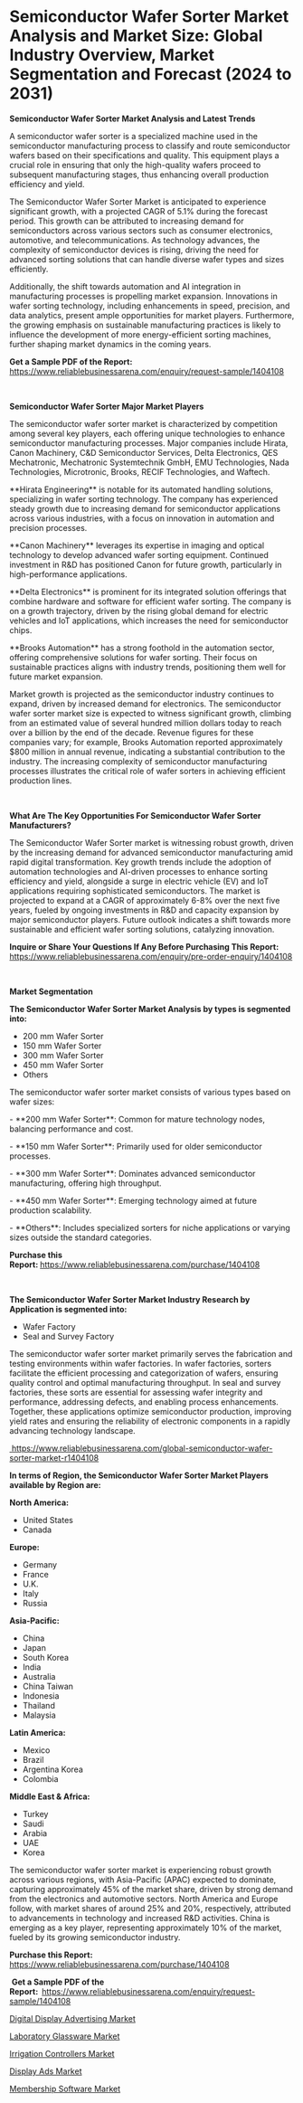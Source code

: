 <p><h1>Semiconductor Wafer Sorter Market Analysis and Market Size: Global Industry Overview, Market Segmentation and Forecast (2024 to 2031)</h1></p><p><strong>Semiconductor Wafer Sorter Market Analysis and Latest Trends</strong></p>
<p><p>A semiconductor wafer sorter is a specialized machine used in the semiconductor manufacturing process to classify and route semiconductor wafers based on their specifications and quality. This equipment plays a crucial role in ensuring that only the high-quality wafers proceed to subsequent manufacturing stages, thus enhancing overall production efficiency and yield.</p><p>The Semiconductor Wafer Sorter Market is anticipated to experience significant growth, with a projected CAGR of 5.1% during the forecast period. This growth can be attributed to increasing demand for semiconductors across various sectors such as consumer electronics, automotive, and telecommunications. As technology advances, the complexity of semiconductor devices is rising, driving the need for advanced sorting solutions that can handle diverse wafer types and sizes efficiently.</p><p>Additionally, the shift towards automation and AI integration in manufacturing processes is propelling market expansion. Innovations in wafer sorting technology, including enhancements in speed, precision, and data analytics, present ample opportunities for market players. Furthermore, the growing emphasis on sustainable manufacturing practices is likely to influence the development of more energy-efficient sorting machines, further shaping market dynamics in the coming years.</p></p>
<p><strong>Get a Sample PDF of the Report:&nbsp;</strong> <a href="https://www.reliablebusinessarena.com/enquiry/request-sample/1404108?utm_campaign=1282&utm_medium=2&utm_source=Github&utm_content=ia&utm_term=23102024&utm_id=semiconductor-wafer-sorter">https://www.reliablebusinessarena.com/enquiry/request-sample/1404108</a></p>
<p>&nbsp;</p>
<p><strong>Semiconductor Wafer Sorter Major Market Players</strong></p>
<p><p>The semiconductor wafer sorter market is characterized by competition among several key players, each offering unique technologies to enhance semiconductor manufacturing processes. Major companies include Hirata, Canon Machinery, C&D Semiconductor Services, Delta Electronics, QES Mechatronic, Mechatronic Systemtechnik GmbH, EMU Technologies, Nada Technologies, Microtronic, Brooks, RECIF Technologies, and Waftech.</p><p>**Hirata Engineering** is notable for its automated handling solutions, specializing in wafer sorting technology. The company has experienced steady growth due to increasing demand for semiconductor applications across various industries, with a focus on innovation in automation and precision processes.</p><p>**Canon Machinery** leverages its expertise in imaging and optical technology to develop advanced wafer sorting equipment. Continued investment in R&D has positioned Canon for future growth, particularly in high-performance applications.</p><p>**Delta Electronics** is prominent for its integrated solution offerings that combine hardware and software for efficient wafer sorting. The company is on a growth trajectory, driven by the rising global demand for electric vehicles and IoT applications, which increases the need for semiconductor chips.</p><p>**Brooks Automation** has a strong foothold in the automation sector, offering comprehensive solutions for wafer sorting. Their focus on sustainable practices aligns with industry trends, positioning them well for future market expansion.</p><p>Market growth is projected as the semiconductor industry continues to expand, driven by increased demand for electronics. The semiconductor wafer sorter market size is expected to witness significant growth, climbing from an estimated value of several hundred million dollars today to reach over a billion by the end of the decade. Revenue figures for these companies vary; for example, Brooks Automation reported approximately $800 million in annual revenue, indicating a substantial contribution to the industry. The increasing complexity of semiconductor manufacturing processes illustrates the critical role of wafer sorters in achieving efficient production lines.</p></p>
<p>&nbsp;</p>
<p><strong>What Are The Key Opportunities For Semiconductor Wafer Sorter Manufacturers?</strong></p>
<p><p>The Semiconductor Wafer Sorter market is witnessing robust growth, driven by the increasing demand for advanced semiconductor manufacturing amid rapid digital transformation. Key growth trends include the adoption of automation technologies and AI-driven processes to enhance sorting efficiency and yield, alongside a surge in electric vehicle (EV) and IoT applications requiring sophisticated semiconductors. The market is projected to expand at a CAGR of approximately 6-8% over the next five years, fueled by ongoing investments in R&D and capacity expansion by major semiconductor players. Future outlook indicates a shift towards more sustainable and efficient wafer sorting solutions, catalyzing innovation.</p></p>
<p><strong>Inquire or Share Your Questions If Any Before Purchasing This Report:</strong> <a href="https://www.reliablebusinessarena.com/enquiry/pre-order-enquiry/1404108?utm_campaign=1282&utm_medium=2&utm_source=Github&utm_content=ia&utm_term=23102024&utm_id=semiconductor-wafer-sorter">https://www.reliablebusinessarena.com/enquiry/pre-order-enquiry/1404108</a></p>
<p>&nbsp;</p>
<p><strong>Market Segmentation</strong></p>
<p><strong>The Semiconductor Wafer Sorter Market Analysis by types is segmented into:</strong></p>
<p><ul><li>200 mm Wafer Sorter</li><li>150 mm Wafer Sorter</li><li>300 mm Wafer Sorter</li><li>450 mm Wafer Sorter</li><li>Others</li></ul></p>
<p><p>The semiconductor wafer sorter market consists of various types based on wafer sizes: </p><p>- **200 mm Wafer Sorter**: Common for mature technology nodes, balancing performance and cost.  </p><p>- **150 mm Wafer Sorter**: Primarily used for older semiconductor processes.  </p><p>- **300 mm Wafer Sorter**: Dominates advanced semiconductor manufacturing, offering high throughput.  </p><p>- **450 mm Wafer Sorter**: Emerging technology aimed at future production scalability.  </p><p>- **Others**: Includes specialized sorters for niche applications or varying sizes outside the standard categories.</p></p>
<p><strong>Purchase this Report:&nbsp;</strong><a href="https://www.reliablebusinessarena.com/purchase/1404108?utm_campaign=1282&utm_medium=2&utm_source=Github&utm_content=ia&utm_term=23102024&utm_id=semiconductor-wafer-sorter">https://www.reliablebusinessarena.com/purchase/1404108</a></p>
<p>&nbsp;</p>
<p><strong>The Semiconductor Wafer Sorter Market Industry Research by Application is segmented into:</strong></p>
<p><ul><li>Wafer Factory</li><li>Seal and Survey Factory</li></ul></p>
<p><p>The semiconductor wafer sorter market primarily serves the fabrication and testing environments within wafer factories. In wafer factories, sorters facilitate the efficient processing and categorization of wafers, ensuring quality control and optimal manufacturing throughput. In seal and survey factories, these sorts are essential for assessing wafer integrity and performance, addressing defects, and enabling process enhancements. Together, these applications optimize semiconductor production, improving yield rates and ensuring the reliability of electronic components in a rapidly advancing technology landscape.</p></p>
<p><a href="https://www.reliablebusinessarena.com/global-semiconductor-wafer-sorter-market-r1404108?utm_campaign=1282&utm_medium=2&utm_source=Github&utm_content=ia&utm_term=23102024&utm_id=semiconductor-wafer-sorter">&nbsp;https://www.reliablebusinessarena.com/global-semiconductor-wafer-sorter-market-r1404108</a></p>
<p><strong>In terms of Region, the Semiconductor Wafer Sorter Market Players available by Region are:</strong></p>
<p>
    <p> <strong> North America: </strong>
        <ul>
            <li>United States</li>
            <li>Canada</li>
        </ul>
        </p> 
    <p> <strong> Europe: </strong>
        <ul>
            <li>Germany</li>
            <li>France</li>
            <li>U.K.</li>
            <li>Italy</li>
            <li>Russia</li>
        </ul>
        </p> 
    <p> <strong> Asia-Pacific: </strong>
        <ul>
            <li>China</li>
            <li>Japan</li>
            <li>South Korea</li>
            <li>India</li>
            <li>Australia</li>
            <li>China Taiwan</li>
            <li>Indonesia</li>
            <li>Thailand</li>
            <li>Malaysia</li>
        </ul>
        </p> 
    <p> <strong> Latin America: </strong>
        <ul>
            <li>Mexico</li>
            <li>Brazil</li>
            <li>Argentina Korea</li>
            <li>Colombia</li>
        </ul>
        </p> 
    <p> <strong> Middle East & Africa: </strong>
        <ul>
            <li>Turkey</li>
            <li>Saudi</li>
            <li>Arabia</li>
            <li>UAE</li>
            <li>Korea</li>
        </ul>
    </p>
    </p>
<p><p>The semiconductor wafer sorter market is experiencing robust growth across various regions, with Asia-Pacific (APAC) expected to dominate, capturing approximately 45% of the market share, driven by strong demand from the electronics and automotive sectors. North America and Europe follow, with market shares of around 25% and 20%, respectively, attributed to advancements in technology and increased R&D activities. China is emerging as a key player, representing approximately 10% of the market, fueled by its growing semiconductor industry.</p></p>
<p><strong>Purchase this Report: </strong><a href="https://www.reliablebusinessarena.com/purchase/1404108?utm_campaign=1282&utm_medium=2&utm_source=Github&utm_content=ia&utm_term=23102024&utm_id=semiconductor-wafer-sorter">https://www.reliablebusinessarena.com/purchase/1404108</a></p>
<p>&nbsp;<strong>Get a Sample PDF of the Report:&nbsp;&nbsp;</strong><a href="https://www.reliablebusinessarena.com/enquiry/request-sample/1404108?utm_campaign=1282&utm_medium=2&utm_source=Github&utm_content=ia&utm_term=23102024&utm_id=semiconductor-wafer-sorter">https://www.reliablebusinessarena.com/enquiry/request-sample/1404108</a></p>
<p><strong></strong></p>
<p><p><a href="https://www.linkedin.com/pulse/digital-display-advertising-market-overview-forecast-2024-2031-7ecbc?utm_campaign=1282&utm_medium=2&utm_source=Github&utm_content=ia&utm_term=23102024&utm_id=semiconductor-wafer-sorter">Digital Display Advertising Market</a></p><p><a href="https://issuu.com/reportprime-2/docs/laboratory-glassware-market-size-20_59c0bcd26b0823?utm_campaign=1282&utm_medium=2&utm_source=Github&utm_content=ia&utm_term=23102024&utm_id=semiconductor-wafer-sorter">Laboratory Glassware Market</a></p><p><a href="https://issuu.com/reportprime-2/docs/irrigation-controllers-market-size-_53ff3882a7e56f?utm_campaign=1282&utm_medium=2&utm_source=Github&utm_content=ia&utm_term=23102024&utm_id=semiconductor-wafer-sorter">Irrigation Controllers Market</a></p><p><a href="https://www.linkedin.com/pulse/display-ads-mosaic-piecing-together-global-market-dynamics-2024-2031-pussc?utm_campaign=1282&utm_medium=2&utm_source=Github&utm_content=ia&utm_term=23102024&utm_id=semiconductor-wafer-sorter">Display Ads Market</a></p><p><a href="https://www.linkedin.com/pulse/global-perspectives-membership-software-market-trends-forecast-8wwqc?utm_campaign=1282&utm_medium=2&utm_source=Github&utm_content=ia&utm_term=23102024&utm_id=semiconductor-wafer-sorter">Membership Software Market</a></p></p>